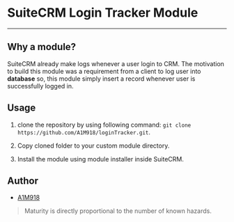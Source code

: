 # SuiteCRM Login Tracker Module
----
## Why a module?

SuiteCRM already make logs whenever a user login to CRM. The motivation to build this module was a requirement from a client to log user into **database** so, this module simply insert a record whenever user is successfully logged in.

## Usage
1. clone the repository by using following command:
```git clone https://github.com/A1M918/loginTracker.git```.

2. Copy cloned folder to your custom module directory.

3. Install the module using module installer inside SuiteCRM.

## Author

* [A1M918](https://www.linkedin.com/in/a1m918/)

>Maturity is directly proportional to the number of known hazards.
